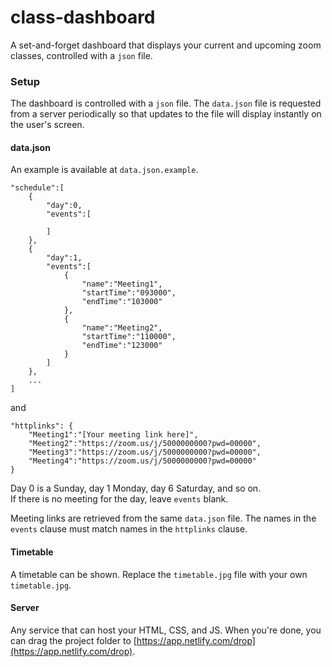 # class-dashboard

A set-and-forget dashboard that displays your current and upcoming zoom classes,
controlled with a `json` file.

### Setup

The dashboard is controlled with a `json` file. The `data.json` file is requested
from a server periodically so that updates to the file will display instantly on the 
user's screen. 

#### data.json
An example is available at `data.json.example`.

```
"schedule":[
    {
        "day":0,
        "events":[
        
        ]
    },
    {
        "day":1,
        "events":[
            {
                "name":"Meeting1",
                "startTime":"093000",
                "endTime":"103000"
            },
            {
                "name":"Meeting2",
                "startTime":"110000",
                "endTime":"123000"
            }
        ]
    },
    ...
]
```
and
```
"httplinks": {
    "Meeting1":"[Your meeting link here]",
    "Meeting2":"https://zoom.us/j/5000000000?pwd=00000",
    "Meeting3":"https://zoom.us/j/5000000000?pwd=00000",
    "Meeting4":"https://zoom.us/j/5000000000?pwd=00000"
}
```
Day 0 is a Sunday, day 1 Monday, day 6 Saturday, and so on.  
If there is no meeting for the day, leave `events` blank.

Meeting links are retrieved from the same `data.json` file.
The names in the `events` clause must match names in the `httplinks` clause.

#### Timetable

A timetable can be shown. Replace the `timetable.jpg` file with your own `timetable.jpg`.

#### Server

Any service that can host your HTML, CSS, and JS.
When you're done, you can drag the project folder to [https://app.netlify.com/drop](https://app.netlify.com/drop).
